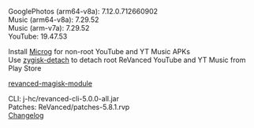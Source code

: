 GooglePhotos (arm64-v8a): 7.12.0.712660902  
Music (arm64-v8a): 7.29.52  
Music (arm-v7a): 7.29.52  
YouTube: 19.47.53  

Install [Microg](https://github.com/ReVanced/GmsCore/releases) for non-root YouTube and YT Music APKs  
Use [zygisk-detach](https://github.com/j-hc/zygisk-detach) to detach root ReVanced YouTube and YT Music from Play Store  

[revanced-magisk-module](https://github.com/j-hc/revanced-magisk-module)
  
CLI: j-hc/revanced-cli-5.0.0-all.jar  
Patches: ReVanced/patches-5.8.1.rvp  
[Changelog](https://github.com/ReVanced/revanced-patches/releases/tag/v5.8.1)  
